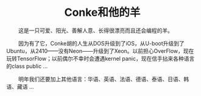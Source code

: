 
# <center>Conke和他的羊</center>
&nbsp;&nbsp;&nbsp;&nbsp;&nbsp;&nbsp;&nbsp;&nbsp;这是一只可爱、阳光、善解人意、长得很漂亮而且还会编程的羊。

&nbsp;&nbsp;&nbsp;&nbsp;&nbsp;&nbsp;&nbsp;&nbsp;因为有了它，Conke胡的人生从DOS升级到了iOS，从U-boot升级到了Ubuntu，从2410——没有Neon——升级到了Xeon。以前担心OverFlow，现在玩转TensorFlow；以前偶尔不幸时会遭遇kernel panic，现在信手拈来各种语言的class public ...

&nbsp;&nbsp;&nbsp;&nbsp;&nbsp;&nbsp;&nbsp;&nbsp;明年我们还要加上其他语言：华语、英语、法语、德语、泰语、日语、韩语、藏语 ...

